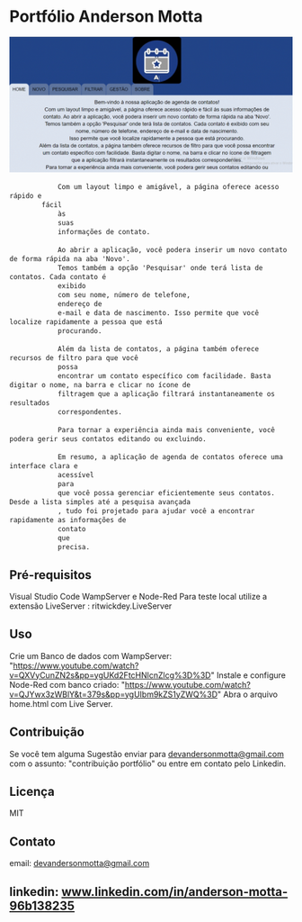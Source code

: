 # Portfólio Anderson Motta

![Se necessário atualize a página para carregamento do GIF](agenda.gif)


                Com um layout limpo e amigável, a página oferece acesso rápido e
            fácil
                às
                suas
                informações de contato.

                Ao abrir a aplicação, você podera inserir um novo contato de forma rápida na aba 'Novo'.
                Temos também a opção 'Pesquisar' onde terá lista de contatos. Cada contato é
                exibido
                com seu nome, número de telefone,
                endereço de
                e-mail e data de nascimento. Isso permite que você localize rapidamente a pessoa que está
                procurando.
                
                Além da lista de contatos, a página também oferece recursos de filtro para que você
                possa
                encontrar um contato específico com facilidade. Basta digitar o nome, na barra e clicar no ícone de
                filtragem que a aplicação filtrará instantaneamente os resultados
                correspondentes.

                Para tornar a experiência ainda mais conveniente, você podera gerir seus contatos editando ou excluindo.

                Em resumo, a aplicação de agenda de contatos oferece uma interface clara e
                acessível
                para
                que você possa gerenciar eficientemente seus contatos. Desde a lista simples até a pesquisa avançada
                , tudo foi projetado para ajudar você a encontrar rapidamente as informações de
                contato
                que
                precisa.
           

## Pré-requisitos

Visual Studio Code
WampServer e Node-Red
Para teste local utilize a extensão LiveServer : ritwickdey.LiveServer


## Uso

Crie um Banco de dados com WampServer: "https://www.youtube.com/watch?v=QXVyCunZN2s&pp=ygUKd2FtcHNlcnZlcg%3D%3D"
Instale e configure Node-Red com banco criado: "https://www.youtube.com/watch?v=QJYwx3zWBlY&t=379s&pp=ygUIbm9kZS1yZWQ%3D"
Abra o arquivo home.html com Live Server.

## Contribuição

Se você tem alguma Sugestão enviar para devandersonmotta@gmail.com com o assunto: "contribuição portfólio" ou entre em contato pelo Linkedin.

## Licença

MIT

## Contato

email: devandersonmotta@gmail.com

linkedin: www.linkedin.com/in/anderson-motta-96b138235
---




